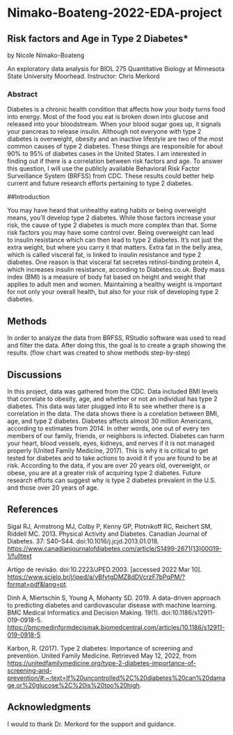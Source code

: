 # Nimako-Boateng-2022-EDA-project

## Risk factors and Age in Type 2 Diabetes*

by Nicole Nimako-Boateng

An exploratory data analysis for BIOL 275 Quantitative Biology at Minnesota State University Moorhead. Instructor: Chris Merkord

### Abstract

Diabetes is a chronic health condition that affects how your body turns food into energy. Most of the food you eat is broken down into glucose and released into your bloodstream. When your blood sugar goes up, it signals your pancreas to release insulin. Although not everyone with type 2 diabetes is overweight, obesity and an inactive lifestyle are two of the most common causes of type 2 diabetes. These things are responsible for about 90% to 95% of diabetes cases in the United States. I am interested in finding out if there is a correlation between risk factors and age. To answer this question, I will use the publicly available Behavioral Risk Factor Surveillance System (BRFSS) from CDC. These results could better help current and future research efforts pertaining to type 2 diabetes. 

##Introduction
 
You may have heard that unhealthy eating habits or being overweight means, you’ll develop type 2 diabetes. While those factors increase your risk, the cause of type 2 diabetes is much more complex than that. Some risk factors you may have some control over. Being overweight can lead to insulin resistance which can then lead to type 2 diabetes. It’s not just the extra weight, but where you carry it that matters. Extra fat in the belly area, which is called visceral fat, is linked to insulin resistance and type 2 diabetes. One reason is that visceral fat secretes retinol-binding protein 4, which increases insulin resistance, according to Diabetes.co.uk. Body mass index (BMI) is a measure of body fat based on height and weight that applies to adult men and women. Maintaining a healthy weight is important for not only your overall health, but also for your risk of developing type 2 diabetes. 

## Methods

In order to analyze the data from BRFSS, RStudio software was used to read and filter the data. After doing this, the goal is to create a graph showing the results.
(flow chart was created to show methods step-by-step)


## Discussions

In this project, data was gathered from the CDC. Data included BMI levels that correlate to obesity, age, and whether or not an individual has type 2 diabetes. This data was later plugged into R to see whether there is a correlation in the data. The data shows there is a corelation between BMI, age, and type 2 diabetes. Diabetes affects almost 30 million Americans, according to estimates from 2014. In other words, one out of every ten members of our family, friends, or neighbors is infected. Diabetes can harm your heart, blood vessels, eyes, kidneys, and nerves if it is not managed properly (United Family Medicine, 2017). This is why it is critical to get tested for diabetes and to take actions to avoid it if you are found to be at risk. According to the data, if you are over 20 years old, overweight, or obese, you are at a greater risk of acquiring type 2 diabetes. Future research efforts can suggest why is type 2 diabetes prevalent in the U.S. and those over 20 years of age. 

## References

Sigal RJ, Armstrong MJ, Colby P, Kenny GP, Plotnikoff RC, Reichert SM, Riddell MC. 2013. Physical Activity and Diabetes. Canadian Journal of Diabetes. 37: S40–S44. doi:10.1016/j.jcjd.2013.01.018. 
https://www.canadianjournalofdiabetes.com/article/S1499-2671(13)00019-1/fulltext 

Artigo de revisão. doi:10.2223/JPED.2003. [accessed 2022 Mar 10]. https://www.scielo.br/j/jped/a/vBfytgDMZ8dDVcrzF7bPqPM/?format=pdf&lang=pt. 

Dinh A, Miertschin S, Young A, Mohanty SD. 2019. A data-driven approach to predicting diabetes and cardiovascular disease with machine learning. BMC Medical Informatics and Decision Making. 19(1). doi:10.1186/s12911-019-0918-5. 
https://bmcmedinformdecismak.biomedcentral.com/articles/10.1186/s12911-019-0918-5 

Karbon, R. (2017). Type 2 diabetes: Importance of screening and prevention. United Family Medicine. Retrieved May 12, 2022, from https://unitedfamilymedicine.org/type-2-diabetes-importance-of-screening-and-prevention/#:~:text=If%20uncontrolled%2C%20diabetes%20can%20damage,or%20glucose%2C%20is%20too%20high. 

 
## Acknowledgments

I would to thank Dr. Merkord for the support and guidance.
